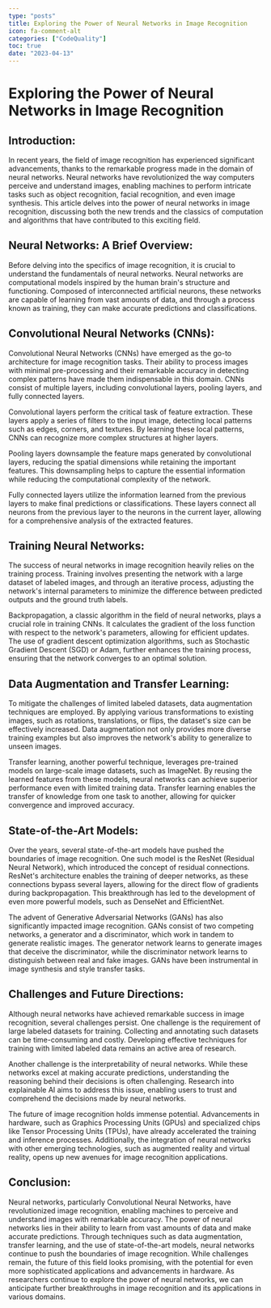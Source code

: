 ```yaml
---
type: "posts"
title: Exploring the Power of Neural Networks in Image Recognition
icon: fa-comment-alt
categories: ["CodeQuality"]
toc: true
date: "2023-04-13"
---
```




# Exploring the Power of Neural Networks in Image Recognition

## Introduction:

In recent years, the field of image recognition has experienced significant advancements, thanks to the remarkable progress made in the domain of neural networks. Neural networks have revolutionized the way computers perceive and understand images, enabling machines to perform intricate tasks such as object recognition, facial recognition, and even image synthesis. This article delves into the power of neural networks in image recognition, discussing both the new trends and the classics of computation and algorithms that have contributed to this exciting field.

## Neural Networks: A Brief Overview:

Before delving into the specifics of image recognition, it is crucial to understand the fundamentals of neural networks. Neural networks are computational models inspired by the human brain's structure and functioning. Composed of interconnected artificial neurons, these networks are capable of learning from vast amounts of data, and through a process known as training, they can make accurate predictions and classifications.

## Convolutional Neural Networks (CNNs):

Convolutional Neural Networks (CNNs) have emerged as the go-to architecture for image recognition tasks. Their ability to process images with minimal pre-processing and their remarkable accuracy in detecting complex patterns have made them indispensable in this domain. CNNs consist of multiple layers, including convolutional layers, pooling layers, and fully connected layers.

Convolutional layers perform the critical task of feature extraction. These layers apply a series of filters to the input image, detecting local patterns such as edges, corners, and textures. By learning these local patterns, CNNs can recognize more complex structures at higher layers.

Pooling layers downsample the feature maps generated by convolutional layers, reducing the spatial dimensions while retaining the important features. This downsampling helps to capture the essential information while reducing the computational complexity of the network.

Fully connected layers utilize the information learned from the previous layers to make final predictions or classifications. These layers connect all neurons from the previous layer to the neurons in the current layer, allowing for a comprehensive analysis of the extracted features.

## Training Neural Networks:

The success of neural networks in image recognition heavily relies on the training process. Training involves presenting the network with a large dataset of labeled images, and through an iterative process, adjusting the network's internal parameters to minimize the difference between predicted outputs and the ground truth labels.

Backpropagation, a classic algorithm in the field of neural networks, plays a crucial role in training CNNs. It calculates the gradient of the loss function with respect to the network's parameters, allowing for efficient updates. The use of gradient descent optimization algorithms, such as Stochastic Gradient Descent (SGD) or Adam, further enhances the training process, ensuring that the network converges to an optimal solution.

## Data Augmentation and Transfer Learning:

To mitigate the challenges of limited labeled datasets, data augmentation techniques are employed. By applying various transformations to existing images, such as rotations, translations, or flips, the dataset's size can be effectively increased. Data augmentation not only provides more diverse training examples but also improves the network's ability to generalize to unseen images.

Transfer learning, another powerful technique, leverages pre-trained models on large-scale image datasets, such as ImageNet. By reusing the learned features from these models, neural networks can achieve superior performance even with limited training data. Transfer learning enables the transfer of knowledge from one task to another, allowing for quicker convergence and improved accuracy.

## State-of-the-Art Models:

Over the years, several state-of-the-art models have pushed the boundaries of image recognition. One such model is the ResNet (Residual Neural Network), which introduced the concept of residual connections. ResNet's architecture enables the training of deeper networks, as these connections bypass several layers, allowing for the direct flow of gradients during backpropagation. This breakthrough has led to the development of even more powerful models, such as DenseNet and EfficientNet.

The advent of Generative Adversarial Networks (GANs) has also significantly impacted image recognition. GANs consist of two competing networks, a generator and a discriminator, which work in tandem to generate realistic images. The generator network learns to generate images that deceive the discriminator, while the discriminator network learns to distinguish between real and fake images. GANs have been instrumental in image synthesis and style transfer tasks.

## Challenges and Future Directions:

Although neural networks have achieved remarkable success in image recognition, several challenges persist. One challenge is the requirement of large labeled datasets for training. Collecting and annotating such datasets can be time-consuming and costly. Developing effective techniques for training with limited labeled data remains an active area of research.

Another challenge is the interpretability of neural networks. While these networks excel at making accurate predictions, understanding the reasoning behind their decisions is often challenging. Research into explainable AI aims to address this issue, enabling users to trust and comprehend the decisions made by neural networks.

The future of image recognition holds immense potential. Advancements in hardware, such as Graphics Processing Units (GPUs) and specialized chips like Tensor Processing Units (TPUs), have already accelerated the training and inference processes. Additionally, the integration of neural networks with other emerging technologies, such as augmented reality and virtual reality, opens up new avenues for image recognition applications.

## Conclusion:

Neural networks, particularly Convolutional Neural Networks, have revolutionized image recognition, enabling machines to perceive and understand images with remarkable accuracy. The power of neural networks lies in their ability to learn from vast amounts of data and make accurate predictions. Through techniques such as data augmentation, transfer learning, and the use of state-of-the-art models, neural networks continue to push the boundaries of image recognition. While challenges remain, the future of this field looks promising, with the potential for even more sophisticated applications and advancements in hardware. As researchers continue to explore the power of neural networks, we can anticipate further breakthroughs in image recognition and its applications in various domains.